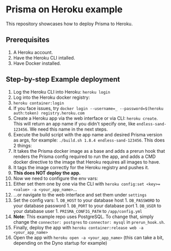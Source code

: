 # Prisma on Heroku example

This repository showcases how to deploy Prisma to Heroku.

## Prerequisites

1. A Heroku account.
1. Have the Heroku CLI intalled.
1. Have Docker installed.

## Step-by-step Example deployment

1. Log the Heroku CLI into Heroku: `heroku login`
1. Log into the Heroku docker registry:
  1. `heroku container:login`
  1. If you face issues, try `docker login --username=_ --password=$(heroku auth:token) registry.heroku.com`
1. Create a Heroku app via the web interface or via CLI: `heroku create`. This will return an app name if you didn't specify one, like `endless-sand-123456`. We need this name in the next steps.
1. Execute the build script with the app name and desired Prisma version as args, for example: `./build.sh 1.8.4 endless-sand-123456`. This does 2 things:
  1. It takes the Prisma docker image as a base and adds a prerun hook that renders the Prisma config required to run the app, and adds a CMD docker directive to the image that Heroku requires all images to have.
  1. It tags the image correctly for the Heroku registry and pushes it.
  1. **This does NOT deploy the app.**
1. Now we need to configure the env vars:
  1. Either set them one by one via the CLI with `heroku config:set <key>=<value> -a <your_app_name>`...
  1. ...or navigate to the web interface and set them under `settings`
  1. Set the config vars:
    1. `DB_HOST` to your database host
    1. `DB_PASSWORD` to your database password
    1. `DB_PORT` to your database port
    1. `DB_USER` to your database user
    1. `PRISMA_CONFIG_PATH` to `/app/config.yml`
  1. **Note**: This example repo uses PostgreSQL. To change that, simply change the `connector: postgres` to `connector: mysql` in `prerun_hook.sh`.
1. Finally, deploy the app with `heroku container:release web -a <your_app_name>`
1. Open the app with `heroku open -a <your_app_name>` (this can take a bit, depending on the Dyno startup for example)
